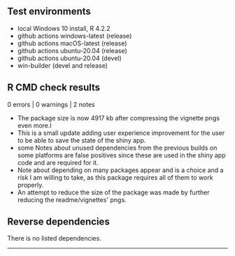 ## Test environments
* local Windows 10 install, R 4.2.2
* github actions windows-latest (release)
* github actions macOS-latest (release)
* github actions ubuntu-20.04 (release)
* github actions ubuntu-20.04 (devel)
* win-builder (devel and release)


## R CMD check results

0 errors | 0 warnings | 2 notes

* The package size is now 4917 kb after compressing the vignette pngs even more.l
* This is a small update adding user experience improvement for the user to be able to save the state of the shiny app.
* some Notes about unused dependencies from the previous builds on some platforms are false positives since these are used in the shiny app code and are required for it.
* Note about depending on many packages appear and is a choice and a risk I am willing to take, as this package requires all of them to work properly.
* An attempt to reduce the size of the package was made by further reducing the readme/vignettes' pngs.

## Reverse dependencies

There is no listed dependencies.

---


